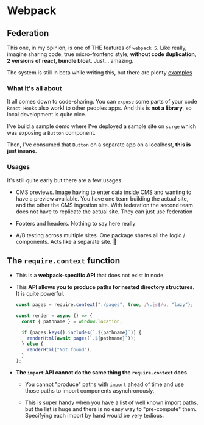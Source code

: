 # Webpack

## Federation

This one, in my opinion, is one of THE features of `webpack 5`. Like really, imagine sharing code, true micro-frontend style, **without code duplication, 2 versions of react, bundle bloat**. Just... amazing.

The system is still in beta while writing this, but there are plenty [examples](https://github.com/module-federation/module-federation-examples)

### What it's all about

It all comes down to code-sharing. You can `expose` some parts of your code `React Hooks` also work! to other peoples apps. And this is **not a library**, so local development is quite nice.

I've build a sample demo where I've deployed a sample site on `surge` which was exposing a `Button` component.

Then, I've consumed that `Button` on a separate app on a localhost, **this is just insane**.

### Usages

It's still quite early but there are a few usages:

- CMS previews. Image having to enter data inside CMS and wanting to have a preview available.
  You have one team building the actual site, and the other the CMS ingestion site. With federation the second team does not have to replicate the actual site. They can just use federation

- Footers and headers. Nothing to say here really

- A/B testing across multiple sites. One package shares all the logic / components. Acts like a separate site. 🤯

## The `require.context` function

- This is a **webpack-specific API** that does not exist in node.

- This **API allows you to produce paths for nested directory structures**. It is quite powerful.

  ```js
  const pages = require.context("./pages", true, /\.js$/u, "lazy");

  const render = async () => {
    const { pathname } = window.location;

    if (pages.keys().includes(`.${pathname}`)) {
      renderHtml(await pages(`.${pathname}`));
    } else {
      renderHtml("Not found");
    }
  };
  ```

- **The `import` API cannot do the same thing the `require.context` does**.

  - You cannot "produce" paths with `import` ahead of time and use those paths to import components asynchronously.

  - This is super handy when you have a list of well known import paths, but the list is huge and there is no easy way to "pre-compute" them. Specifying each import by hand would be very tedious.
